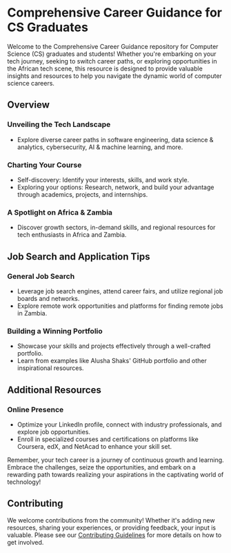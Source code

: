 # Comprehensive Career Guidance for CS Graduates

Welcome to the Comprehensive Career Guidance repository for Computer Science (CS) graduates and students! Whether you're embarking on your tech journey, seeking to switch career paths, or exploring opportunities in the African tech scene, this resource is designed to provide valuable insights and resources to help you navigate the dynamic world of computer science careers.

## Overview

### Unveiling the Tech Landscape
- Explore diverse career paths in software engineering, data science & analytics, cybersecurity, AI & machine learning, and more.

### Charting Your Course
- Self-discovery: Identify your interests, skills, and work style.
- Exploring your options: Research, network, and build your advantage through academics, projects, and internships.

### A Spotlight on Africa & Zambia
- Discover growth sectors, in-demand skills, and regional resources for tech enthusiasts in Africa and Zambia.

## Job Search and Application Tips

### General Job Search
- Leverage job search engines, attend career fairs, and utilize regional job boards and networks.
- Explore remote work opportunities and platforms for finding remote jobs in Zambia.

### Building a Winning Portfolio
- Showcase your skills and projects effectively through a well-crafted portfolio.
- Learn from examples like Alusha Shaks' GitHub portfolio and other inspirational resources.

## Additional Resources

### Online Presence
- Optimize your LinkedIn profile, connect with industry professionals, and explore job opportunities.
- Enroll in specialized courses and certifications on platforms like Coursera, edX, and NetAcad to enhance your skill set.

Remember, your tech career is a journey of continuous growth and learning. Embrace the challenges, seize the opportunities, and embark on a rewarding path towards realizing your aspirations in the captivating world of technology!

## Contributing

We welcome contributions from the community! Whether it's adding new resources, sharing your experiences, or providing feedback, your input is valuable. Please see our [Contributing Guidelines](CONTRIBUTING.md) for more details on how to get involved.


